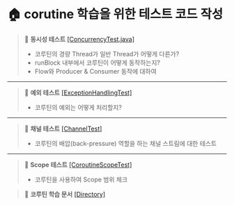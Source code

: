 # :house:  corutine 학습을 위한 테스트 코드 작성

> :pushpin: **동시성 테스트** [[ConcurrencyTest.java]](https://github.com/jaydenchuljinlee/corutine/blob/main/src/test/kotlin/com/example/corutine/ConcurrencyTest.kt)
> - 코루틴의 경량 Thread가 일반 Thread가 어떻게 다른가?
> - runBlock 내부에서 코루틴이 어떻게 동작하는지?
> - Flow와 Producer & Consumer 동작에 대하여

---

> :pushpin: **예외 테스트** [[ExceptionHandlingTest]](https://github.com/jaydenchuljinlee/corutine/blob/main/src/test/kotlin/com/example/corutine/ExceptionHandlingTest.kt) 
> - 코루틴의 예외는 어떻게 처리할지?

---

> :pushpin: **채널 테스트** [[ChannelTest]](https://github.com/jaydenchuljinlee/corutine/blob/main/src/test/kotlin/com/example/corutine/ChannelTest.kt) 
> - 코루틴의 배압(back-pressure) 역할을 하는 채널 스트림에 대한 테스트

---

> :pushpin: **Scope 테스트** [[CoroutineScopeTest]](https://github.com/jaydenchuljinlee/corutine/blob/main/src/test/kotlin/com/example/corutine/CoroutineScopeTest.kt)
> - 코루틴을 사용하여 Scope 범위 체크

> :pushpin: **코루틴 학습 문서** [[Directory]](https://github.com/jaydenchuljinlee/corutine/tree/main/docs)
